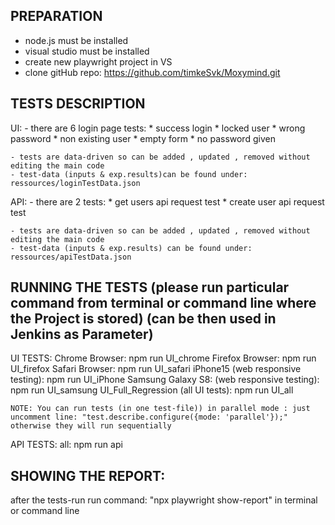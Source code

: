 PREPARATION
------------
- node.js must be installed
- visual studio must be installed
- create new playwright project in VS
- clone gitHub repo:  https://github.com/timkeSvk/Moxymind.git


TESTS DESCRIPTION
-----------------
UI:
	- there are 6 login page tests:
		* success login
		* locked user
		* wrong password
		* non existing user
		* empty form
		* no password given

	- tests are data-driven so can be added , updated , removed without editing the main code
	- test-data (inputs & exp.results)can be found under: ressources/loginTestData.json

API:
	- there are 2 tests:
		* get users api request test
		* create user api request test
  
	- tests are data-driven so can be added , updated , removed without editing the main code
	- test-data (inputs & exp.results) can be found under: ressources/apiTestData.json


RUNNING THE TESTS (please run particular command from terminal or command line where the Project is stored) (can be then used in Jenkins as Parameter)
------------------
UI TESTS:
	Chrome Browser: npm run UI_chrome
	Firefox Browser: npm run UI_firefox
	Safari Browser: npm run UI_safari
	iPhone15 (web responsive testing): npm run UI_iPhone
	Samsung Galaxy S8: (web responsive testing): npm run UI_samsung
	UI_Full_Regression (all UI tests): npm run UI_all

	NOTE: You can run tests (in one test-file)) in parallel mode : just uncomment line: "test.describe.configure({mode: 'parallel'});" otherwise they will run sequentially


API TESTS:
	all: npm run api

SHOWING THE REPORT:
--------------------
after the tests-run run command: "npx playwright show-report" in terminal or command line
